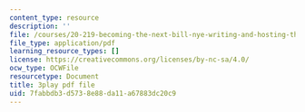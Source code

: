 ```yaml
---
content_type: resource
description: ''
file: /courses/20-219-becoming-the-next-bill-nye-writing-and-hosting-the-educational-show-january-iap-2015/7fabbdb3d5738e88da11a67883dc20c9_Docl3KOqnHI.pdf
file_type: application/pdf
learning_resource_types: []
license: https://creativecommons.org/licenses/by-nc-sa/4.0/
ocw_type: OCWFile
resourcetype: Document
title: 3play pdf file
uid: 7fabbdb3-d573-8e88-da11-a67883dc20c9
---
```

